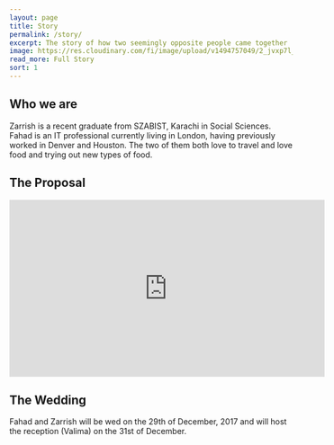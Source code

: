 ```yaml
---
layout: page
title: Story
permalink: /story/
excerpt: The story of how two seemingly opposite people came together
image: https://res.cloudinary.com/fi/image/upload/v1494757049/2_jvxp7l_iaey2z.jpg
read_more: Full Story
sort: 1
---
```


## Who we are

Zarrish is a recent graduate from SZABIST, Karachi in Social Sciences. Fahad is an IT professional currently living in London, having previously worked in Denver and Houston. The two of them both love to travel and love food and trying out new types of food.

## The Proposal

<iframe width="560" height="315" src="https://www.youtube-nocookie.com/embed/71tv-2AfFBc?rel=0" frameborder="0" allowfullscreen></iframe>

## The Wedding

Fahad and Zarrish will be wed on the 29th of December, 2017 and will host the reception (Valima) on the 31st of December.